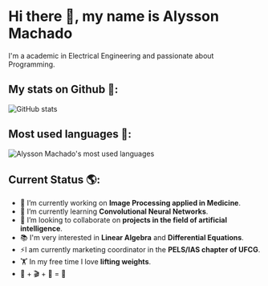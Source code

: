 # Hi there 👋, my name is Alysson Machado

I'm a academic in Electrical Engineering and passionate about Programming.

## My stats on Github 📖:  
![GitHub stats](https://github-readme-stats.vercel.app/api?username=Alyssonmach&show_icons=true)  

## Most used languages 💬:  
![Alysson Machado's most used languages](https://github-readme-stats.vercel.app/api/top-langs/?username=alyssonmach&show_icons=true&layout=compact)

## Current Status 🌎: 

- 🔭 I’m currently working on **Image Processing applied in Medicine**. 
- 🌱 I’m currently learning **Convolutional Neural Networks**. 
- 👯 I’m looking to collaborate on **projects in the field of artificial intelligence**.
- 📚 I'm very interested in **Linear Algebra** and **Differential Equations**.
- ⚡I am currently marketing coordinator in the **PELS/IAS chapter of UFCG**.
- 🏋️ In my free time I love **lifting weights**.
- 🎵 + 🎬 + 🍕 = 🥰
